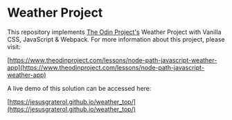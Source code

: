 # Weather Project

This repository implements [The Odin Project's](https://www.theodinproject.com/) Weather 
Project with Vanilla CSS, JavaScript & Webpack. For more information about this project, please visit:

[https://www.theodinproject.com/lessons/node-path-javascript-weather-app](https://www.theodinproject.com/lessons/node-path-javascript-weather-app)

A live demo of this solution can be accessed here:

[https://jesusgraterol.github.io/weather_top/](https://jesusgraterol.github.io/weather_top/)